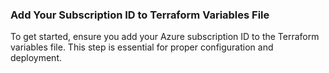 ### Add Your Subscription ID to Terraform Variables File

To get started, ensure you add your Azure subscription ID to the Terraform variables file. This step is essential for proper configuration and deployment.